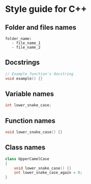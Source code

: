 # Style guide for C++

## Folder and files names

    folder_name:
       - file_name_1
       - file_name_2

## Docstrings

```cpp
// Example function's docstring
void example() {}
```

## Variable names

```cpp
int lower_snake_case;
```

## Function names

```cpp
void lower_snake_case() {}
```

## Class names

```cpp
class UpperCamelCase 
{
    void lower_snake_case() {}
    int lower_snake_case_again = 0;
}
```
